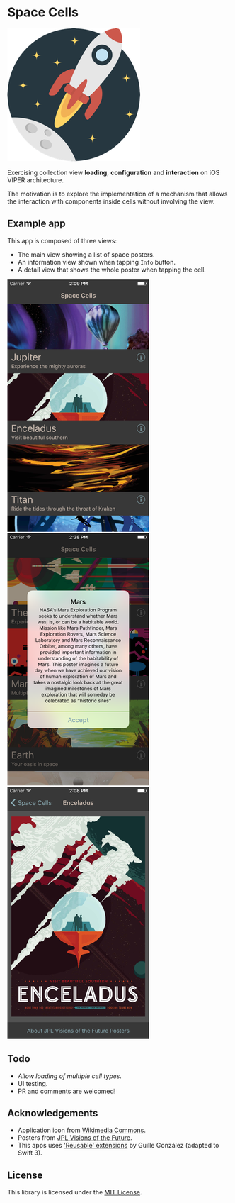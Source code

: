 # Space Cells

![Icon](etc/icon.png)

Exercising collection view **loading**, **configuration** and **interaction** on iOS VIPER architecture.

The motivation is to explore the implementation of a mechanism that allows the interaction with components inside cells without involving the view.

## Example app
This app is composed of three views:

- The main view showing a list of space posters.
- An information view shown when tapping `Info` button.
- A detail view that shows the whole poster when tapping the cell.


![List](etc/list.png) ![Info](etc/info.png) ![Detail](etc/detail.png)

## Todo
- *Allow loading of multiple cell types.*
- UI testing.
- PR and comments are welcomed!

## Acknowledgements
- Application icon from [Wikimedia Commons](https://commons.wikimedia.org/wiki/File:Creative-Tail-rocket.svg).
- Posters from [JPL Visions of the Future](http://www.jpl.nasa.gov/visions-of-the-future/).
- This apps uses ['Reusable' extensions](https://medium.com/@gonzalezreal/ios-cell-registration-reusing-with-swift-protocol-extensions-and-generics-c5ac4fb5b75e#.mxlpvb6h0) by Guille González (adapted to Swift 3).

## License
This library is licensed under the [MIT License](LICENSE).
